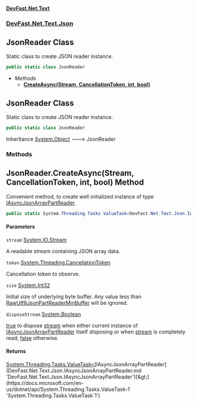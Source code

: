 #### [DevFast.Net.Text](index.md 'index')
### [DevFast.Net.Text.Json](DevFast.Net.Text.Json.md 'DevFast.Net.Text.Json')

## JsonReader Class

Static class to create JSON reader instance.

```csharp
public static class JsonReader
```
- *Methods*
  - **[CreateAsync(Stream, CancellationToken, int, bool)](DevFast.Net.Text.Json.JsonReader.md#DevFast.Net.Text.Json.JsonReader.CreateAsync(System.IO.Stream,System.Threading.CancellationToken,int,bool) 'DevFast.Net.Text.Json.JsonReader.CreateAsync(System.IO.Stream, System.Threading.CancellationToken, int, bool)')**

## JsonReader Class

Static class to create JSON reader instance.

```csharp
public static class JsonReader
```

Inheritance [System.Object](https://docs.microsoft.com/en-us/dotnet/api/System.Object 'System.Object') &#129106; JsonReader
### Methods

<a name='DevFast.Net.Text.Json.JsonReader.CreateAsync(System.IO.Stream,System.Threading.CancellationToken,int,bool)'></a>

## JsonReader.CreateAsync(Stream, CancellationToken, int, bool) Method

Convenient method, to create well initialized instance of type [IAsyncJsonArrayPartReader](DevFast.Net.Text.Json.IAsyncJsonArrayPartReader.md 'DevFast.Net.Text.Json.IAsyncJsonArrayPartReader').

```csharp
public static System.Threading.Tasks.ValueTask<DevFast.Net.Text.Json.IAsyncJsonArrayPartReader> CreateAsync(System.IO.Stream stream, System.Threading.CancellationToken token, int size=512, bool disposeStream=false);
```
#### Parameters

<a name='DevFast.Net.Text.Json.JsonReader.CreateAsync(System.IO.Stream,System.Threading.CancellationToken,int,bool).stream'></a>

`stream` [System.IO.Stream](https://docs.microsoft.com/en-us/dotnet/api/System.IO.Stream 'System.IO.Stream')

A readable stream containing JSON array data.

<a name='DevFast.Net.Text.Json.JsonReader.CreateAsync(System.IO.Stream,System.Threading.CancellationToken,int,bool).token'></a>

`token` [System.Threading.CancellationToken](https://docs.microsoft.com/en-us/dotnet/api/System.Threading.CancellationToken 'System.Threading.CancellationToken')

Cancellation token to observe.

<a name='DevFast.Net.Text.Json.JsonReader.CreateAsync(System.IO.Stream,System.Threading.CancellationToken,int,bool).size'></a>

`size` [System.Int32](https://docs.microsoft.com/en-us/dotnet/api/System.Int32 'System.Int32')

Initial size of underlying byte buffer. Any value less than
            [RawUtf8JsonPartReaderMinBuffer](DevFast.Net.Text.Json.JsonConst.md#DevFast.Net.Text.Json.JsonConst.RawUtf8JsonPartReaderMinBuffer 'DevFast.Net.Text.Json.JsonConst.RawUtf8JsonPartReaderMinBuffer') will be ignored.

<a name='DevFast.Net.Text.Json.JsonReader.CreateAsync(System.IO.Stream,System.Threading.CancellationToken,int,bool).disposeStream'></a>

`disposeStream` [System.Boolean](https://docs.microsoft.com/en-us/dotnet/api/System.Boolean 'System.Boolean')

[true](https://docs.microsoft.com/en-us/dotnet/csharp/language-reference/builtin-types/bool 'https://docs.microsoft.com/en-us/dotnet/csharp/language-reference/builtin-types/bool') to dispose [stream](DevFast.Net.Text.Json.JsonReader.md#DevFast.Net.Text.Json.JsonReader.CreateAsync(System.IO.Stream,System.Threading.CancellationToken,int,bool).stream 'DevFast.Net.Text.Json.JsonReader.CreateAsync(System.IO.Stream, System.Threading.CancellationToken, int, bool).stream') when either
            current instance of [IAsyncJsonArrayPartReader](DevFast.Net.Text.Json.IAsyncJsonArrayPartReader.md 'DevFast.Net.Text.Json.IAsyncJsonArrayPartReader') itself disposing or
            when [stream](DevFast.Net.Text.Json.JsonReader.md#DevFast.Net.Text.Json.JsonReader.CreateAsync(System.IO.Stream,System.Threading.CancellationToken,int,bool).stream 'DevFast.Net.Text.Json.JsonReader.CreateAsync(System.IO.Stream, System.Threading.CancellationToken, int, bool).stream') is completely read; [false](https://docs.microsoft.com/en-us/dotnet/csharp/language-reference/builtin-types/bool 'https://docs.microsoft.com/en-us/dotnet/csharp/language-reference/builtin-types/bool') otherwise.

#### Returns
[System.Threading.Tasks.ValueTask&lt;](https://docs.microsoft.com/en-us/dotnet/api/System.Threading.Tasks.ValueTask-1 'System.Threading.Tasks.ValueTask`1')[IAsyncJsonArrayPartReader](DevFast.Net.Text.Json.IAsyncJsonArrayPartReader.md 'DevFast.Net.Text.Json.IAsyncJsonArrayPartReader')[&gt;](https://docs.microsoft.com/en-us/dotnet/api/System.Threading.Tasks.ValueTask-1 'System.Threading.Tasks.ValueTask`1')